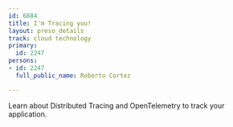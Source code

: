 ```yaml
---
id: 6884
title: I'm Tracing you!
layout: preso_details
track: cloud technology
primary:
  id: 2247
persons:
- id: 2247
  full_public_name: Roberto Cortez

---
```

Learn about Distributed Tracing and OpenTelemetry to track your application.